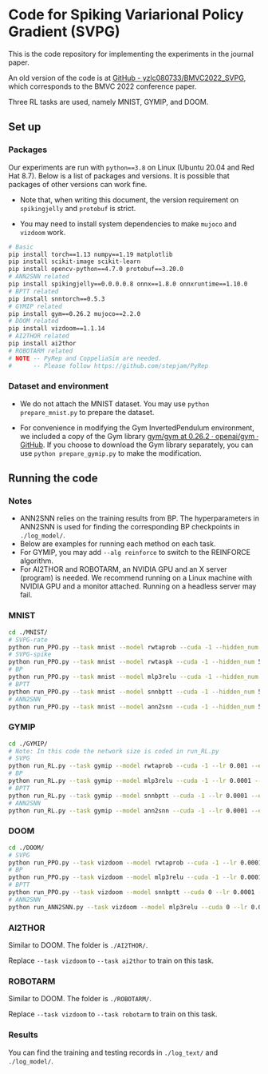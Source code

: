 # Code for Spiking Variarional Policy Gradient (SVPG)

This is the code repository for implementing the experiments in the journal paper.

An old version of the code is at [GitHub - yzlc080733/BMVC2022_SVPG](https://github.com/yzlc080733/BMVC2022_SVPG), which corresponds to the BMVC 2022 conference paper.

Three RL tasks are used, namely MNIST, GYMIP, and DOOM.

## Set up

### Packages

Our experiments are run with `python==3.8` on Linux (Ubuntu 20.04 and Red Hat 8.7). Below is a list of packages and versions. It is possible that packages of other versions can work fine.

* Note that, when writing this document, the version requirement on `spikingjelly` and `protobuf` is strict.

* You may need to install system dependencies to make `mujoco` and `vizdoom` work.

```bash
# Basic
pip install torch==1.13 numpy==1.19 matplotlib
pip install scikit-image scikit-learn
pip install opencv-python==4.7.0 protobuf==3.20.0
# ANN2SNN related
pip install spikingjelly==0.0.0.0.8 onnx==1.8.0 onnxruntime==1.10.0
# BPTT related
pip install snntorch==0.5.3
# GYMIP related
pip install gym==0.26.2 mujoco==2.2.0
# DOOM related
pip install vizdoom==1.1.14
# AI2THOR related
pip install ai2thor
# ROBOTARM related
# NOTE -- PyRep and CoppeliaSim are needed.
#      -- Please follow https://github.com/stepjam/PyRep

```

### Dataset and environment

* We do not attach the MNIST dataset. You may use `python prepare_mnist.py` to prepare the dataset.

* For convenience in modifying the Gym InvertedPendulum environment, we included a copy of the Gym library [gym/gym at 0.26.2 · openai/gym · GitHub](https://github.com/openai/gym/tree/0.26.2/gym). If you choose to download the Gym library separately, you can use `python prepare_gymip.py` to make the modification.

## Running the code

### Notes

* ANN2SNN relies on the training results from BP. The hyperparameters in ANN2SNN is used for finding the corresponding BP checkpoints in `./log_model/`.
* Below are examples for running each method on each task.
* For GYMIP, you may add `--alg reinforce` to switch to the REINFORCE algorithm.
* For AI2THOR and ROBOTARM, an NVIDIA GPU and an X server (program) is needed. We recommend running on a Linux machine with NVIDIA GPU and a monitor attached. Running on a headless server may fail.

### MNIST

```bash
cd ./MNIST/
# SVPG-rate
python run_PPO.py --task mnist --model rwtaprob --cuda -1 --hidden_num 500 --hid_group_num 50 --hid_group_size 10 --lr 0.001 --entropy 0.2 --rwta_del_connection none --ignore_checkpoint
# SVPG-spike
python run_PPO.py --task mnist --model rwtaspk --cuda -1 --hidden_num 500 --hid_group_num 50 --hid_group_size 10 --lr 0.001 --entropy 0.2 --rwta_del_connection none --ignore_checkpoint
# BP
python run_PPO.py --task mnist --model mlp3relu --cuda -1 --hidden_num 500 --hid_group_num 50 --hid_group_size 10 --lr 0.0001 --entropy 1.0 --rwta_del_connection none --ignore_checkpoint
# BPTT
python run_PPO.py --task mnist --model snnbptt --cuda -1 --hidden_num 500 --hid_group_num 50 --hid_group_size 10 --lr 0.0001 --entropy 1.0 --rwta_del_connection none --ignore_checkpoint
# ANN2SNN
python run_PPO.py --task mnist --model ann2snn --cuda -1 --hidden_num 500 --hid_group_num 50 --hid_group_size 10 --lr 0.0001 --entropy 1.0 --rwta_del_connection none --ignore_checkpoint
```

### GYMIP

```bash
cd ./GYMIP/
# Note: In this code the network size is coded in run_RL.py
# SVPG
python run_RL.py --task gymip --model rwtaprob --cuda -1 --lr 0.001 --entropy 5 --rwta_del_connection none --ignore_checkpoint
# BP
python run_RL.py --task gymip --model mlp3relu --cuda -1 --lr 0.0001 --entropy 1 --rwta_del_connection none --ignore_checkpoint
# BPTT
python run_RL.py --task gymip --model snnbptt --cuda -1 --lr 0.0001 --entropy 0.5 --rwta_del_connection none --snn_num_steps 15 --ignore_checkpoint
# ANN2SNN
python run_RL.py --task gymip --model ann2snn --cuda -1 --lr 0.0001 --entropy 1 --rwta_del_connection none --ignore_checkpoint
```

### DOOM

```bash
cd ./DOOM/
# SVPG
python run_PPO.py --task vizdoom --model rwtaprob --cuda -1 --lr 0.0001 --entropy 0.02 --rwta_del_connection none --ignore_checkpoint
# BP
python run_PPO.py --task vizdoom --model mlp3relu --cuda -1 --lr 0.0001 --entropy 0.02 --rwta_del_connection none --ignore_checkpoint
# BPTT
python run_PPO.py --task vizdoom --model snnbptt --cuda 0 --lr 0.0001 --entropy 0.02 --rwta_del_connection none --ignore_checkpoint
# ANN2SNN
python run_ANN2SNN.py --task vizdoom --model mlp3relu --cuda 0 --lr 0.0001 --entropy 0.02 --rwta_del_connection none --ignore_checkpoint
```

### AI2THOR

Similar to DOOM. The folder is `./AI2THOR/`.

Replace `--task vizdoom` to `--task ai2thor` to train on this task.

### ROBOTARM

Similar to DOOM. The folder is `./ROBOTARM/`.

Replace `--task vizdoom` to `--task robotarm` to train on this task.

### Results

You can find the training and testing records in `./log_text/` and `./log_model/`.
